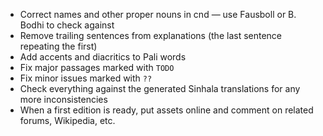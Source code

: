 * Correct names and other proper nouns in cnd — use Fausboll or B. Bodhi to check against
* Remove trailing sentences from explanations (the last sentence repeating the first)
* Add accents and diacritics to Pali words
* Fix major passages marked with `TODO`
* Fix minor issues marked with `??`
* Check everything against the generated Sinhala translations for any more inconsistencies
* When a first edition is ready, put assets online and comment on related
  forums, Wikipedia, etc.
